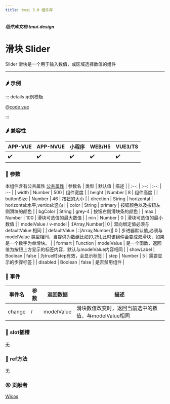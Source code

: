 ```yaml
---
title: tmui 3.0 组件库
---
```


<dirtoc></dirtoc>

##### 组件库文档 tmui.design

# 滑块 Slider
Slider 滑块是一个用于输入数值，或区域选择数值的组件

---

### :hot_pepper: 示例

<webview url="https://tmui.design/h5/#/pages/form/slider"></webview>

::: details 示例模板

@[code vue](pages/form/slider.nvue)

:::

### :hot_pepper: 兼容性

| APP-VUE | APP-NVUE | 小程序 | WEB/H5 | VUE3/TS |
| --- | --- | --- | --- | --- |
| :heavy_check_mark: | :heavy_check_mark: | :heavy_check_mark: | :heavy_check_mark: | :heavy_check_mark: |

### :seedling: 参数

本组件含有公共属性 [公共属性](/doc/spec/组件公共样式.md)
| 参数名 | 类型 | 默认值 | 描述 |
| :--: | :--: | :--: | :-- |
| width | Number | 500 | 组件宽度 |
| height | Number | 8 | 组件高度 |
| buttonSize | Number | 46 | 按钮的大小 |
| direction | String | horizontal | horizontal:水平,vertical:竖向 |
| color | String | primary | 按钮颜色以及按钮左侧滑块的颜色 |
| bgColor | String | grey-4 | 按钮右侧滑块条的颜色 |
| max | Number | 100 | 滑块可选值的最大数值 |
| min | Number | 0 | 滑块可选值的最小数值 |
| modelValue / v-model | :[Array,Number]| 0 | 双向绑定值必须与defaultValue 相同 |
| defaultValue | :[Array,Number]| 0 | 步进器默认值,必须与modelValue 类型相同，当提供为数组比如[0,25],此时该组件会变成双滑块，如果是一个数字为单滑块。 |
| formart | Function | modelValue | 是一个函数，返回值为按钮上方显示的标签内容，默认与modelValue内容相同 |
| showLabel | Boolean | false | 为true时step有效，会显示标签 |
| step | Number | 5 |  需要显示的步骤标签 |
| disabled | Boolean | false | 是否禁用组件 |

### :rose: 事件

| 事件名 | 参数 | 返回数据 | 描述 |
| --- | --- | --- | --- |
| change | / | modelValue | 滑块数值改变时，返回当前选中的数值，与modelValue相同 |

### :corn: slot插槽

无

### :green_salad: ref方法

无

### :rage: 贡献者
[Wicos](http://wicos.me)